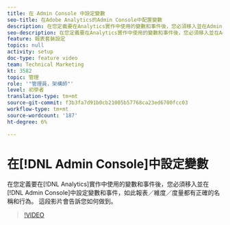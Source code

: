 ```yaml
---
title: 在 Admin Console 中設定變數
seo-title: 在Adobe Analytics的Admin Console中配置變數
description: 在您定義要在Analytics實作中使用的變數和事件後，您必須移入並在Admin Console中設定這些變數和事件，以便報表／維度／量度都具有正確的名稱和行為。 這段影片會告訴您如何做到。
seo-description: 在您定義要在Analytics實作中使用的變數和事件後，您必須移入並在Admin Console中設定這些變數和事件，以便報表／維度／量度都具有正確的名稱和行為。 這段影片會告訴您如何做到。 Adobe Analytics
feature: 報表套裝設定
topics: null
activity: setup
doc-type: feature video
team: Technical Marketing
kt: 3582
topic: 管理
role: '"管理員，架構師"'
level: 初學者
translation-type: tm+mt
source-git-commit: f3b3fa7d91b0cb21005b57768ca23ed6700fcc03
workflow-type: tm+mt
source-wordcount: '187'
ht-degree: 6%

---
```



# 在[!DNL Admin Console]中設定變數

在您定義要在[!DNL Analytics]實作中使用的變數和事件後，您必須移入並在[!DNL Admin Console]中設定變數和事件，如此報表／維度／度量都有正確的名稱和行為。 這段影片會告訴您如何做到。

>[!VIDEO](https://video.tv.adobe.com/v/28755/?quality=12)
